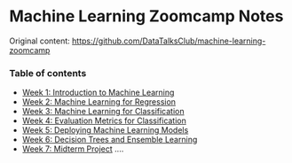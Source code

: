 # Machine Learning Zoomcamp Notes
Original content: https://github.com/DataTalksClub/machine-learning-zoomcamp


### Table of contents


- [Week 1: Introduction to Machine Learning](week_01_introduction/README.md)
- [Week 2: Machine Learning for Regression]()
- [Week 3: Machine Learning for Classification]()
- [Week 4: Evaluation Metrics for Classification]()
- [Week 5: Deploying Machine Learning Models]()
- [Week 6: Decision Trees and Ensemble Learning]()
- [Week 7: Midterm Project]()
  ....
